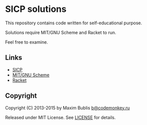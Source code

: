 # SICP solutions

This repository contains code written for self-educational purpose.

Solutions require MIT/GNU Scheme and Racket to run.

Feel free to examine.

## Links

* [SICP](http://mitpress.mit.edu/sicp/full-text/book/book.html)
* [MIT/GNU Scheme](http://www.gnu.org/software/mit-scheme/)
* [Racket](http://racket-lang.org/)

## Copyright

Copyright (C) 2013-2015 by Maxim Bublis <b@codemonkey.ru>

Released under MIT License. See [LICENSE](https://github.com/satori/sicp/blob/master/LICENSE) for details.
